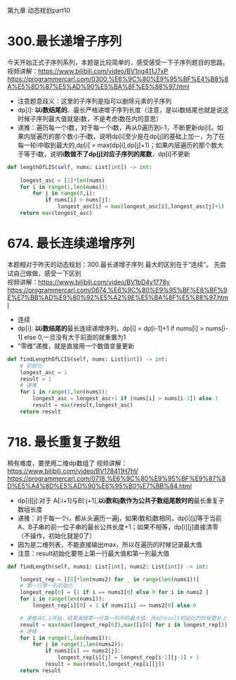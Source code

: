 第九章 动态规划part10

# 300.最长递增子序列 

今天开始正式子序列系列，本题是比较简单的，感受感受一下子序列题目的思路。 
视频讲解：https://www.bilibili.com/video/BV1ng411J7xP
https://programmercarl.com/0300.%E6%9C%80%E9%95%BF%E4%B8%8A%E5%8D%87%E5%AD%90%E5%BA%8F%E5%88%97.html

- 注意题意歧义：这里的子序列是指可以删除元素的子序列
- dp[i]: **以i数结尾的**、最长严格递增子序列长度（注意，是以i数结尾也就是说这时候子序列最大值就是i数，不是考虑i数在内的意思）
- 递推：遍历每一个i数，对于每一个i数，再从0遍历到i-1，不断更新dp[i]。如果内层遍历的那个数小于i数，说明dp[i]至少是在dp[j]的基础上加一，为了在每一轮i中取到最大的,dp[i] = max(dp[i],dp[j]+1)；如果内层遍历的那个数大于等于i数，说明**i数做不了dp[j]对应子序列的尾数**，dp[i]不更新

```py 
def lengthOfLIS(self, nums: List[int]) -> int:
    
    longest_asc = [1]*len(nums)
    for i in range(1,len(nums)):
        for j in range(0,i):
            if nums[i] > nums[j]:
                longest_asc[i] = max(longest_asc[i],longest_asc[j]+1)
    return max(longest_asc)
```

# 674. 最长连续递增序列 

本题相对于昨天的动态规划：300.最长递增子序列 最大的区别在于“连续”。 先尝试自己做做，感受一下区别  
视频讲解：https://www.bilibili.com/video/BV1bD4y1778v
https://programmercarl.com/0674.%E6%9C%80%E9%95%BF%E8%BF%9E%E7%BB%AD%E9%80%92%E5%A2%9E%E5%BA%8F%E5%88%97.html  
- 连续
- dp[i]: **以i数结尾的**最长连续递增序列。dp[i] = dp[i-1]+1 if nums[i] > nums[i-1] else 0,一旦没有大于前面的就重置为1
- "零维"递推，就是直接用一个数值变量更新

```py
def findLengthOfLCIS(self, nums: List[int]) -> int:
    # 初始化
    longest_asc = 1
    result = 1
    # 递推
    for i in range(1,len(nums)):
        longest_asc = longest_asc+1 if (nums[i] > nums[i-1]) else 1
        result = max(result,longest_asc)
    return result 
```
# 718. 最长重复子数组 

稍有难度，要使用二维dp数组了
视频讲解：https://www.bilibili.com/video/BV178411H7hV
https://programmercarl.com/0718.%E6%9C%80%E9%95%BF%E9%87%8D%E5%A4%8D%E5%AD%90%E6%95%B0%E7%BB%84.html

- dp[i][j]:对于 A[:i+1]与B[:j+1],**以i数和j数作为公共子数组尾数时的**最长重复子数组长度
- 递推：对于每一个i，都从头遍历一遍j，如果i数和j数相同，dp[i][j]等于当前A、B子串的前一位子串的最长公共长度+1；如果不相等，dp[i][j]直接清零（不操作，初始化就是0了）
- 因为是二维列表，不能直接输出max，所以在遍历的时候记录最大值
- 注意：result初始化要带上第一行最大值和第一列最大值

```py
def findLength(self, nums1: List[int], nums2: List[int]) -> int:

    longest_rep = [[0]*len(nums2) for _ in range(len(nums1))]
    # 第一行第一列初始化
    longest_rep[0] = [1 if i == nums1[0] else 0 for i in nums2 ]
    for i in range(len(nums1)):
        longest_rep[i][0] = 1 if nums1[i] == nums2[0] else 0

    # 递推从1,1开始，结果漏掉第一行第一列中的最大值，所以result初始化的时候要补上
    result = max(max(longest_rep[0]),max([i[0] for i in longest_rep])) 
    # 递推
    for i in range(1,len(nums1)):
        for j in range(1,len(nums2)):
            if nums1[i] == nums2[j]:
                longest_rep[i][j] = longest_rep[i-1][j-1] + 1
            result = max(result,longest_rep[i][j])
    return result
```

